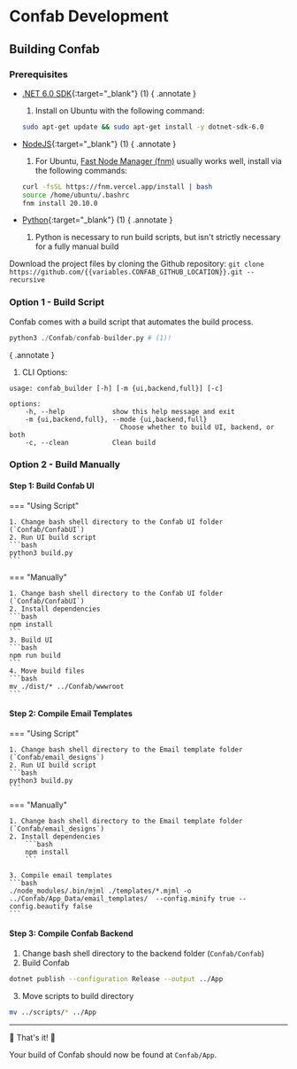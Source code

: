 # Confab Development

## Building Confab

### Prerequisites

- [.NET 6.0 SDK](https://learn.microsoft.com/en-us/dotnet/core/install/){:target="_blank"} (1)
    { .annotate }

    1.  Install on Ubuntu with the following command: 
    ```bash
    sudo apt-get update && sudo apt-get install -y dotnet-sdk-6.0
    ```

- [NodeJS](https://nodejs.org/en/download){:target="_blank"} (1)
    { .annotate }

    1.  For Ubuntu, [Fast Node Manager (fnm)](https://github.com/Schniz/fnm#using-a-script-macoslinux) usually works well, install via the following commands:
    ```bash
    curl -fsSL https://fnm.vercel.app/install | bash
    source /home/ubuntu/.bashrc
    fnm install 20.10.0
    ```

- [Python](https://www.python.org/downloads/){:target="_blank"} (1)
    { .annotate }

    1.  Python is necessary to run build scripts, but isn't strictly necessary for a fully manual build

Download the project files by cloning the Github repository: `git clone https://github.com/{{variables.CONFAB_GITHUB_LOCATION}}.git --recursive`

### Option 1 - Build Script

Confab comes with a build script that automates the build process. 
```python
python3 ./Confab/confab-builder.py # (1)!
```
{ .annotate }

1.  CLI Options:
```
usage: confab_builder [-h] [-m {ui,backend,full}] [-c]

options:
    -h, --help            show this help message and exit
    -m {ui,backend,full}, --mode {ui,backend,full}
                            Choose whether to build UI, backend, or both
    -c, --clean           Clean build
```
        
### Option 2 - Build Manually

#### Step 1: Build Confab UI

=== "Using Script"

    1. Change bash shell directory to the Confab UI folder (`Confab/ConfabUI`)
    2. Run UI build script
    ```bash
    python3 build.py
    ```

=== "Manually"

    1. Change bash shell directory to the Confab UI folder (`Confab/ConfabUI`)
    2. Install dependencies
    ```bash
    npm install
    ```
    3. Build UI
    ```bash
    npm run build
    ```
    4. Move build files
    ```bash
    mv ./dist/* ../Confab/wwwroot
    ```

#### Step 2: Compile Email Templates

=== "Using Script"

    1. Change bash shell directory to the Email template folder (`Confab/email_designs`)
    2. Run UI build script
    ```bash
    python3 build.py
    ```

=== "Manually"

    1. Change bash shell directory to the Email template folder (`Confab/email_designs`)
    2. Install dependencies
        ```bash
        npm install
        ```
    
    3. Compile email templates
    ```bash
    ./node_modules/.bin/mjml ./templates/*.mjml -o ../Confab/App_Data/email_templates/  --config.minify true --config.beautify false 
    ```

#### Step 3: Compile Confab Backend

1. Change bash shell directory to the backend folder (`Confab/Confab`)
2. Build Confab
```bash
dotnet publish --configuration Release --output ../App
```
3. Move scripts to build directory
```bash
mv ../scripts/* ../App
```

---

🎉 That's it! 🎉

Your build of Confab should now be found at `Confab/App`.